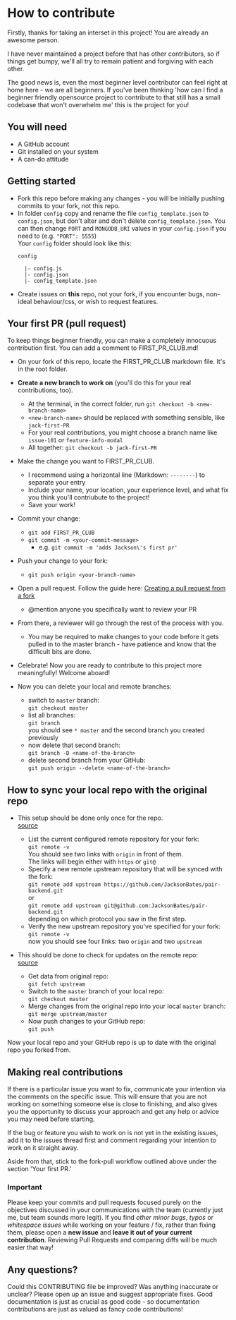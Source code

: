 # How to contribute

Firstly, thanks for taking an interset in this project! You are already an awesome person.

I have never maintained a project before that has other contributors, so if things get bumpy, we'll all try to remain patient and forgiving with each other.

The good news is, even the most beginner level contributor can feel right at home here - we are all beginners. If you've been thinking 'how can I find a beginner friendly opensource project to contribute to that still has a small codebase that won't overwhelm me' this is the project for you!

## You will need

+ A GitHub account
+ Git installed on your system
+ A can-do attitude

## Getting started

+ Fork this repo before making any changes - you will be initially pushing commits to your fork, not this repo.  
+ In folder `config` copy and rename the file `config_template.json` to `config.json`, but don't alter and don't delete `config_template.json`. You can then change `PORT` and `MONGODB_URI` values in your `config.json` if you need to (e.g. `"PORT": 5555`)  
  Your `config` folder should look like this:  
  ```
  config  
    
    |- config.js  
    |- config.json  
    |- config_template.json  
   ```
+ Create issues on **this** repo, not your fork, if you encounter bugs, non-ideal behaviour/css, or wish to request features.

## Your first PR (pull request)

To keep things beginner friendly, you can make a completely innocuous contribution first. You can add a comment to FIRST_PR_CLUB.md!

+ On your fork of this repo, locate the FIRST_PR_CLUB markdown file. It's in the root folder.
+ **Create a new branch to work on** (you'll do this for your real contributions, too).
  + At the terminal, in the correct folder, run `git checkout -b <new-branch-name>`
  + `<new-branch-name>` should be replaced with something sensible, like `jack-first-PR`
  + For your real contributions, you might choose a branch name like `issue-101` or `feature-info-modal`
  + All together: `git checkout -b jack-first-PR`
+ Make the change you want to FIRST_PR_CLUB.
  + I recommend using a horizontal line (Markdown: `--------`) to separate your entry
  + Include your name, your location, your experience level, and what fix you think you'll contriubute to the project!
  + Save your work!
+ Commit your change:
  + `git add FIRST_PR_CLUB`
  + `git commit -m <your-commit-message>`
    + e.g. `git commit -m 'adds Jackson\'s first pr'`
+ Push your change to your fork:
  + `git push origin <your-branch-name>`
+ Open a pull request. Follow the guide here: [Creating a pull request from a fork](https://help.github.com/articles/creating-a-pull-request-from-a-fork/)
  + @mention anyone you specifically want to review your PR
+ From there, a reviewer will go through the rest of the process with you.
  + You may be required to make changes to your code before it gets pulled in to the master branch - have patience and know that the difficult bits are done.
+ Celebrate! Now you are ready to contribute to this project more meaningfully! Welcome aboard!

+ Now you can delete your local and remote branches:
  + switch to `master` branch:  
    `git checkout master`
  + list all branches:  
    `git branch`  
    you should see `* master` and the second branch you created previously
  + now delete that second branch:  
    `git branch -D <name-of-the-branch>`
  + delete second branch from your GitHub:  
    `git push origin --delete <name-of-the-branch>`

## How to sync your local repo with the original repo

+ This setup should be done only once for the repo.  
  [source](https://help.github.com/articles/configuring-a-remote-for-a-fork/)  
  + List the current configured remote repository for your fork:  
    `git remote -v`  
    You should see two links with `origin` in front of them.  
    The links will begin either with `https` or `git@`
  + Specify a new remote upstream repository that will be synced with the fork:  
    `git remote add upstream https://github.com/JacksonBates/pair-backend.git`  
    or  
    `git remote add upstream git@github.com:JacksonBates/pair-backend.git`  
    depending on which protocol you saw in the first step.
  + Verify the new upstream repository you've specified for your fork:  
    `git remote -v`  
    now you should see four links: two `origin` and two `upstream`  


+ This should be done to check for updates on the remote repo:  
  [source](https://help.github.com/articles/syncing-a-fork/)
  + Get data from original repo:  
    `git fetch upstream`  
  + Switch to the `master` branch of your local repo:  
    `git checkout master`
  + Merge changes from the original repo into your local `master` branch:  
    `git merge upstream/master`
  + Now push changes to your GitHub repo:  
    `git push`

Now your local repo and your GitHub repo is up to date with the original repo you forked from.

## Making real contributions

If there is a particular issue you want to fix, communicate your intention via the comments on the specific issue. This will ensure that you are not working on something someone else is close to finishing, and also gives you the opportunity to discuss your approach and get any help or advice you may need before starting.

If the bug or feature you wish to work on is not yet in the existing issues, add it to the issues thread first and comment regarding your intention to work on it straight away.

Aside from that, stick to the fork-pull workflow outlined above under the section 'Your first PR.'

### Important
Please keep your commits and pull requests focused purely on the objectives discussed in your communications with the team (currently just me, but team sounds more legit). If you find _other minor bugs_, _typos_ or _whitespace issues_ while working on your feature / fix, rather than fixing them, please open a **new issue** and **leave it out of your current contribution**. Reviewing Pull Requests and comparing diffs will be much easier that way!


## Any questions?

Could this CONTRIBUTING file be improved? Was anything inaccurate or unclear? Please open up an issue and suggest appropriate fixes. Good documentation is just as crucial as good code - so documentation contributions are just as valued as fancy code contributions!
